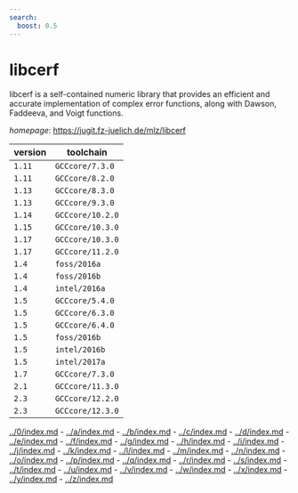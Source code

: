 ```yaml
---
search:
  boost: 0.5
---
```

# libcerf

libcerf is a self-contained numeric library that provides an efficient and  accurate implementation of complex error functions, along with Dawson,  Faddeeva, and Voigt functions.

*homepage*: <https://jugit.fz-juelich.de/mlz/libcerf>

version | toolchain
--------|----------
``1.11`` | ``GCCcore/7.3.0``
``1.11`` | ``GCCcore/8.2.0``
``1.13`` | ``GCCcore/8.3.0``
``1.13`` | ``GCCcore/9.3.0``
``1.14`` | ``GCCcore/10.2.0``
``1.15`` | ``GCCcore/10.3.0``
``1.17`` | ``GCCcore/10.3.0``
``1.17`` | ``GCCcore/11.2.0``
``1.4`` | ``foss/2016a``
``1.4`` | ``foss/2016b``
``1.4`` | ``intel/2016a``
``1.5`` | ``GCCcore/5.4.0``
``1.5`` | ``GCCcore/6.3.0``
``1.5`` | ``GCCcore/6.4.0``
``1.5`` | ``foss/2016b``
``1.5`` | ``intel/2016b``
``1.5`` | ``intel/2017a``
``1.7`` | ``GCCcore/7.3.0``
``2.1`` | ``GCCcore/11.3.0``
``2.3`` | ``GCCcore/12.2.0``
``2.3`` | ``GCCcore/12.3.0``

[../0/index.md](0) - [../a/index.md](a) - [../b/index.md](b) - [../c/index.md](c) - [../d/index.md](d) - [../e/index.md](e) - [../f/index.md](f) - [../g/index.md](g) - [../h/index.md](h) - [../i/index.md](i) - [../j/index.md](j) - [../k/index.md](k) - [../l/index.md](l) - [../m/index.md](m) - [../n/index.md](n) - [../o/index.md](o) - [../p/index.md](p) - [../q/index.md](q) - [../r/index.md](r) - [../s/index.md](s) - [../t/index.md](t) - [../u/index.md](u) - [../v/index.md](v) - [../w/index.md](w) - [../x/index.md](x) - [../y/index.md](y) - [../z/index.md](z)

